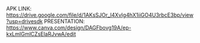 APK LINK:                                                          https://drive.google.com/file/d/1AKsSJOr_l4XvIg4hX1iiGO4U3rbcE3bp/view?usp=drivesdk
PRESENTATION:                                                      https://www.canva.com/design/DAGFbovg19A/ep-kxLmIGmlCZsElaRJvwA/edit
